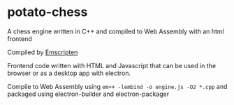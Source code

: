 # potato-chess

A chess engine written in C++ and compiled to Web Assembly with an html frontend

Compiled by [Emscripten](https://github.com/emscripten-core/emscripten)

Frontend code written with HTML and Javascript that can be used in the browser or as a desktop app with electron.

Compile to Web Assembly using `em++ -lembind -o engine.js -O2 *.cpp` and packaged using electron-builder and electron-packager
